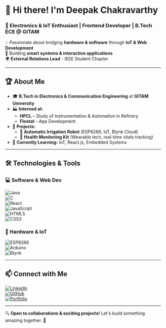 # 👋 Hi there! I'm Deepak Chakravarthy  

### 🚀 Electronics & IoT Enthusiast | Frontend Developer | B.Tech ECE @ GITAM  

💡 Passionate about bridging **hardware & software** through **IoT & Web Development**  
🔧 Building **smart systems & interactive applications**  
🌍 **External Relations Lead** - IEEE Student Chapter  

---

## 🏆 About Me  
- 🎓 **B.Tech in Electronics & Communication Engineering** at **GITAM University**  
- 🏭 **Interned at:**  
  - **HPCL** – Study of Instrumentation & Automation in Refinery  
  - **Flostat** – App Development  
- 🔬 **Projects:**  
  - 🤖 **Automatic Irrigation Robot** (ESP8266, IoT, Blynk Cloud)  
  - 💙 **Health Monitoring Kit** (Wearable tech, real-time vitals tracking)  
- 🌱 **Currently Learning:** IoT, React.js, Embedded Systems  

---

## 🛠️ Technologies & Tools  
### 💻 Software & Web Dev  
![Java](https://img.shields.io/badge/Java-007396?style=for-the-badge&logo=java&logoColor=white)  
![C](https://img.shields.io/badge/C-00599C?style=for-the-badge&logo=c&logoColor=white)  
![React](https://img.shields.io/badge/React-20232A?style=for-the-badge&logo=react&logoColor=61DAFB)  
![JavaScript](https://img.shields.io/badge/JavaScript-F7DF1E?style=for-the-badge&logo=javascript&logoColor=black)  
![HTML5](https://img.shields.io/badge/HTML5-E34F26?style=for-the-badge&logo=html5&logoColor=white)  
![CSS3](https://img.shields.io/badge/CSS3-1572B6?style=for-the-badge&logo=css3&logoColor=white)  

### 🔌 Hardware & IoT  
![ESP8266](https://img.shields.io/badge/ESP8266-000000?style=for-the-badge&logo=espressif&logoColor=white)  
![Arduino](https://img.shields.io/badge/Arduino-00979D?style=for-the-badge&logo=arduino&logoColor=white)  
![Blynk](https://img.shields.io/badge/Blynk-00A300?style=for-the-badge&logo=blynk&logoColor=white)  

---

## 📫 Connect with Me  
[![LinkedIn](https://img.shields.io/badge/LinkedIn-0A66C2?style=for-the-badge&logo=linkedin&logoColor=white)](https://www.linkedin.com/in/deepak-chakravarthy-730899271/)  
[![GitHub](https://img.shields.io/badge/GitHub-181717?style=for-the-badge&logo=github&logoColor=white)](https://github.com/Deepak4986)  
[![Portfolio](https://img.shields.io/badge/Portfolio-000000?style=for-the-badge&logo=About.me&logoColor=white)](https://yourportfolio.com)  

---

🔍 **Open to collaborations & exciting projects!** Let's build something amazing together. 🚀  
